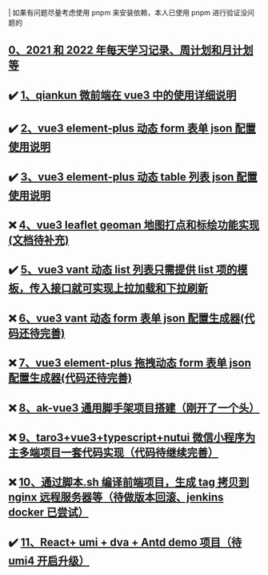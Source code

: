| 如果有问题尽量考虑使用 pnpm 来安装依赖，本人已使用 pnpm 进行验证没问题的

## [0、2021 和 2022 年每天学习记录、周计划和月计划等](https://github.com/aehyok/2022)

## :heavy_check_mark: [1、qiankun 微前端在 vue3 中的使用详细说明](https://github.com/aehyok/vue-qiankun/blob/dev/docs/qiankun.md)

## :heavy_check_mark: [2、vue3 element-plus 动态 form 表单 json 配置使用说明](https://github.com/aehyok/vue-qiankun/blob/dev/docs/formconfig.md)

## :heavy_check_mark: [3、vue3 element-plus 动态 table 列表 json 配置使用说明](https://github.com/aehyok/vue-qiankun/blob/dev/docs/tableconfig.md)

## :x: [4、vue3 leaflet geoman 地图打点和标绘功能实现(文档待补充)](https://github.com/aehyok/vue-qiankun/tree/dev/map-app)

## :heavy_check_mark: [5、vue3 vant 动态 list 列表只需提供 list 项的模板，传入接口就可实现上拉加载和下拉刷新](https://github.com/aehyok/vue-qiankun/blob/dev/docs/vue3-vant3-list.md)

## :x: [6、vue3 vant 动态 form 表单 json 配置生成器(代码还待完善)](https://github.com/aehyok/vue-qiankun/blob/dev/vite-h5/src/components/form/index.vue)

## :x: [7、vue3 element-plus 拖拽动态 form 表单 json 配置生成器(代码还待完善)](https://github.com/aehyok/vue-qiankun/blob/dev/webpapck-app/src/views/DynamicFormDesign.vue)

## :x: [8、ak-vue3 通用脚手架项目搭建（刚开了一个头）](https://github.com/aehyok/ak-vue3)

## :x: [9、taro3+vue3+typescript+nutui 微信小程序为主多端项目一套代码实现（代码待继续完善）](https://github.com/aehyok/taro-vue3-miniprogram)

## :x: [10、通过脚本.sh 编译前端项目，生成 tag 拷贝到 nginx 远程服务器等（待做版本回滚、jenkins docker 已尝试）](https://github.com/aehyok/2021/blob/main/2021-08-07-dvs-build.sh)

## :heavy_check_mark: [11、React+ umi + dva + Antd demo 项目（待 umi4 开启升级）](https://github.com/aehyok/dotnet6.0/tree/main/react-antd-pro)
